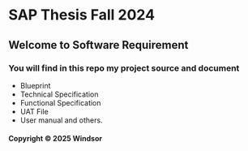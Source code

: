 # SAP Thesis Fall 2024
## Welcome to Software Requirement
### You will find in this repo my project source and document
  * Blueprint
  * Technical Specification
  * Functional Specification
  * UAT File
  * User manual and others.
#### Copyright © 2025 Windsor


